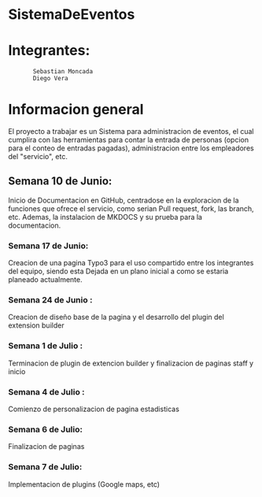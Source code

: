SistemaDeEventos
================
Integrantes:
===========    
           Sebastian Moncada
           Diego Vera
           
           
# Informacion general
El proyecto a trabajar es un Sistema para administracion de eventos, el cual cumplira con las herramientas para contar la entrada de personas (opcion para el conteo de entradas pagadas), administracion entre los empleadores del "servicio", etc.

## Semana 10 de Junio:
Inicio de Documentacion en GitHub, centradose en la exploracion de la funciones que ofrece el servicio, como serian Pull request, fork, las branch, etc.
Ademas, la instalacion de MKDOCS y su prueba para la documentacion.

### Semana 17 de Junio:
Creacion de una pagina Typo3 para el uso compartido entre los integrantes del equipo, siendo esta Dejada en un plano inicial a como se estaria planeado actualmente.

### Semana 24 de Junio :
Creacion de diseño base de la pagina y el desarrollo del plugin del extension builder

### Semana 1 de Julio :
Terminacion de plugin de extencion builder y finalizacion de paginas staff y inicio

### Semana 4 de Julio : 
Comienzo de personalizacion de pagina estadisticas

### Semana 6 de Julio:
Finalizacion de paginas

### Semana 7 de Julio:
Implementacion de plugins (Google maps, etc)
